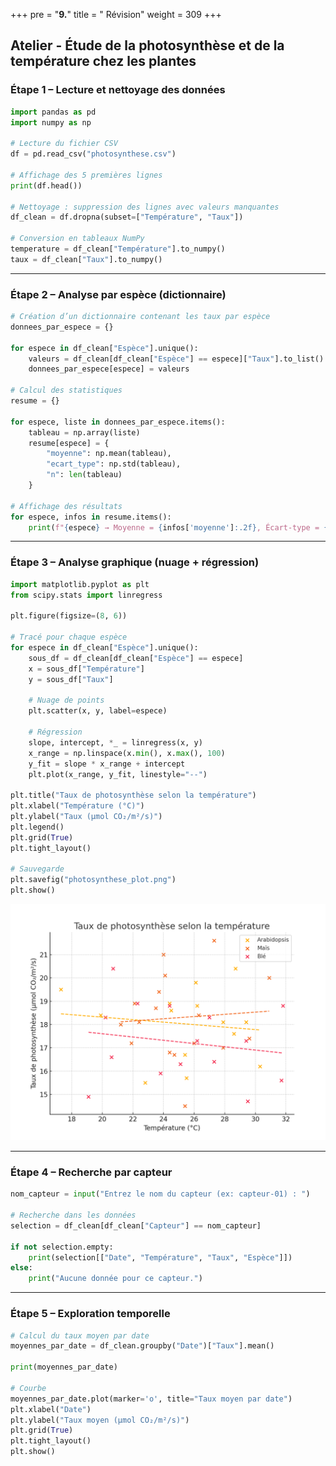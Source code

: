 +++
pre = "<b>9.</b>"
title = " Révision"
weight = 309
+++


## Atelier - Étude de la photosynthèse et de la température chez les plantes

### Étape 1 – Lecture et nettoyage des données

```python
import pandas as pd
import numpy as np

# Lecture du fichier CSV
df = pd.read_csv("photosynthese.csv")

# Affichage des 5 premières lignes
print(df.head())

# Nettoyage : suppression des lignes avec valeurs manquantes
df_clean = df.dropna(subset=["Température", "Taux"])

# Conversion en tableaux NumPy
temperature = df_clean["Température"].to_numpy()
taux = df_clean["Taux"].to_numpy()
```

---

### Étape 2 – Analyse par espèce (dictionnaire)

```python
# Création d’un dictionnaire contenant les taux par espèce
donnees_par_espece = {}

for espece in df_clean["Espèce"].unique():
    valeurs = df_clean[df_clean["Espèce"] == espece]["Taux"].to_list()
    donnees_par_espece[espece] = valeurs

# Calcul des statistiques
resume = {}

for espece, liste in donnees_par_espece.items():
    tableau = np.array(liste)
    resume[espece] = {
        "moyenne": np.mean(tableau),
        "ecart_type": np.std(tableau),
        "n": len(tableau)
    }

# Affichage des résultats
for espece, infos in resume.items():
    print(f"{espece} → Moyenne = {infos['moyenne']:.2f}, Écart-type = {infos['ecart_type']:.2f}, N = {infos['n']}")
```

---

### Étape 3 – Analyse graphique (nuage + régression)

```python
import matplotlib.pyplot as plt
from scipy.stats import linregress

plt.figure(figsize=(8, 6))

# Tracé pour chaque espèce
for espece in df_clean["Espèce"].unique():
    sous_df = df_clean[df_clean["Espèce"] == espece]
    x = sous_df["Température"]
    y = sous_df["Taux"]

    # Nuage de points
    plt.scatter(x, y, label=espece)

    # Régression
    slope, intercept, *_ = linregress(x, y)
    x_range = np.linspace(x.min(), x.max(), 100)
    y_fit = slope * x_range + intercept
    plt.plot(x_range, y_fit, linestyle="--")

plt.title("Taux de photosynthèse selon la température")
plt.xlabel("Température (°C)")
plt.ylabel("Taux (μmol CO₂/m²/s)")
plt.legend()
plt.grid(True)
plt.tight_layout()

# Sauvegarde
plt.savefig("photosynthese_plot.png")
plt.show()
```

![Photosynthèse-régression](../../semaine9/photosynthese_regression.png?width=45vw)

---

### Étape 4 – Recherche par capteur

```python
nom_capteur = input("Entrez le nom du capteur (ex: capteur-01) : ")

# Recherche dans les données
selection = df_clean[df_clean["Capteur"] == nom_capteur]

if not selection.empty:
    print(selection[["Date", "Température", "Taux", "Espèce"]])
else:
    print("Aucune donnée pour ce capteur.")
```

---

### Étape 5 – Exploration temporelle

```python
# Calcul du taux moyen par date
moyennes_par_date = df_clean.groupby("Date")["Taux"].mean()

print(moyennes_par_date)

# Courbe
moyennes_par_date.plot(marker='o', title="Taux moyen par date")
plt.xlabel("Date")
plt.ylabel("Taux moyen (μmol CO₂/m²/s)")
plt.grid(True)
plt.tight_layout()
plt.show()
```